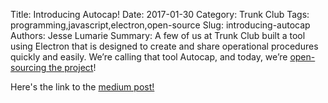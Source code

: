 Title: Introducing Autocap!
Date: 2017-01-30
Category: Trunk Club
Tags: programming,javascript,electron,open-source
Slug: introducing-autocap
Authors: Jesse Lumarie
Summary: A few of us at Trunk Club built a tool using Electron that is designed to create and share operational procedures quickly and easily. We’re calling that tool Autocap, and today, we’re [open-sourcing the project](https://medium.com/unpacking-trunk-club/introducing-autocap-f33701f3264a#.usthd2llz)!

Here's the link to the [medium post!](https://medium.com/unpacking-trunk-club/introducing-autocap-f33701f3264a#.usthd2llz)
